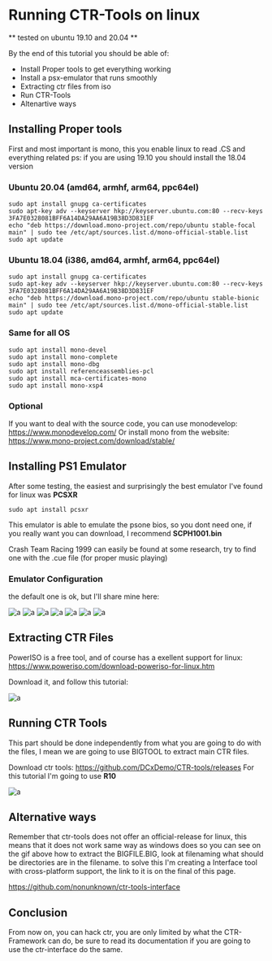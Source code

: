 # Running CTR-Tools on linux

** tested on ubuntu 19.10 and 20.04 **

By the end of this tutorial you should be able of:

* Install Proper tools to get everything working
* Install a psx-emulator that runs smoothly
* Extracting ctr files from iso
* Run CTR-Tools
* Altenartive ways

## Installing Proper tools

First and most important is mono, this you enable linux to read .CS and everything related
ps: if you are using 19.10 you should install the 18.04 version

### Ubuntu 20.04 (amd64, armhf, arm64, ppc64el)
```
sudo apt install gnupg ca-certificates
sudo apt-key adv --keyserver hkp://keyserver.ubuntu.com:80 --recv-keys 3FA7E0328081BFF6A14DA29AA6A19B38D3D831EF
echo "deb https://download.mono-project.com/repo/ubuntu stable-focal main" | sudo tee /etc/apt/sources.list.d/mono-official-stable.list
sudo apt update
```

### Ubuntu 18.04 (i386, amd64, armhf, arm64, ppc64el)

```
sudo apt install gnupg ca-certificates
sudo apt-key adv --keyserver hkp://keyserver.ubuntu.com:80 --recv-keys 3FA7E0328081BFF6A14DA29AA6A19B38D3D831EF
echo "deb https://download.mono-project.com/repo/ubuntu stable-bionic main" | sudo tee /etc/apt/sources.list.d/mono-official-stable.list
sudo apt update
```

### Same for all OS

```
sudo apt install mono-devel
sudo apt install mono-complete
sudo apt install mono-dbg
sudo apt install referenceassemblies-pcl
sudo apt install mca-certificates-mono
sudo apt install mono-xsp4

```

### Optional

If you want to deal with the source code, you can use monodevelop:
https://www.monodevelop.com/
Or install mono from the website:
https://www.mono-project.com/download/stable/

## Installing PS1 Emulator

After some testing, the easiest and surprisingly the best emulator I've found for linux was **PCSXR**

```
sudo apt install pcsxr
```

This emulator is able to emulate the psone bios, so you dont need one, if you really want you can download,
I recommend **SCPH1001.bin**

Crash Team Racing 1999 can easily be found at some research, try to find one with the .cue file (for proper music playing)

### Emulator Configuration

the default one is ok, but I'll share mine here:

![a](https://i.imgur.com/1W3Szcy.png)
![a](https://i.imgur.com/IqXZfII.png)
![a](https://i.imgur.com/rgJas2h.png)
![a](https://i.imgur.com/x1NWZe8.png)
![a](https://i.imgur.com/XV8d7RV.png)
![a](https://i.imgur.com/tDScJUF.png)
![a](https://i.imgur.com/BGeVS5d.png)


## Extracting CTR Files

PowerISO is a free tool, and of course has a exellent support for linux: https://www.poweriso.com/download-poweriso-for-linux.htm

Download it, and follow this tutorial:

![a](https://i.imgur.com/lmwrVgH.gif)

## Running CTR Tools

This part should be done independently from what you are going to do with the files, I mean we are going to use BIGTOOL
to extract main CTR files.

Download ctr tools: https://github.com/DCxDemo/CTR-tools/releases
For this tutorial I'm going to use **R10**

![a](https://imgur.com/5g5LlkJ)

## Alternative ways

Remember that ctr-tools does not offer an official-release for linux, this means that it does not work same way as windows does
so you can see on the gif above how to extract the BIGFILE.BIG, look at filenaming what should be directories are in the filename.
to solve this I'm creating a Interface tool with cross-platform support, the link to it is on the final of this page.

https://github.com/nonunknown/ctr-tools-interface

## Conclusion

From now on, you can hack ctr, you are only limited by what the CTR-Framework can do, be sure to read its documentation
if you are going to use the ctr-interface do the same.

